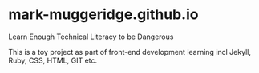 # mark-muggeridge.github.io
Learn Enough Technical Literacy to be Dangerous

This is a toy project as part of front-end development learning incl Jekyll, Ruby, CSS, HTML, GIT etc.
